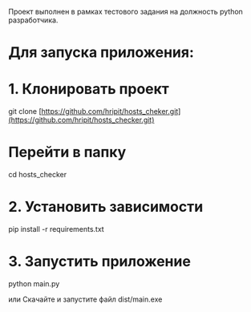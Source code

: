 Проект выполнен в рамках тестового задания на должность python разработчика.

# Для запуска приложения:
# 1. Клонировать проект
git clone [https://github.com/hripit/hosts_cheker.git](https://github.com/hripit/hosts_checker.git)

# Перейти в папку
cd hosts_checker

# 2. Установить зависимости
pip install -r requirements.txt

# 3. Запустить приложение
python main.py

или Скачайте и запустите файл dist/main.exe
